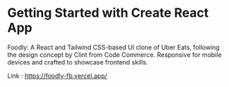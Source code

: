 # Getting Started with Create React App

Foodly: A React and Tailwind CSS-based UI clone of Uber Eats, following the design concept by Clint from Code Commerce. Responsive for mobile devices and crafted to showcase frontend skills.

Link : https://foodly-fb.vercel.app/
